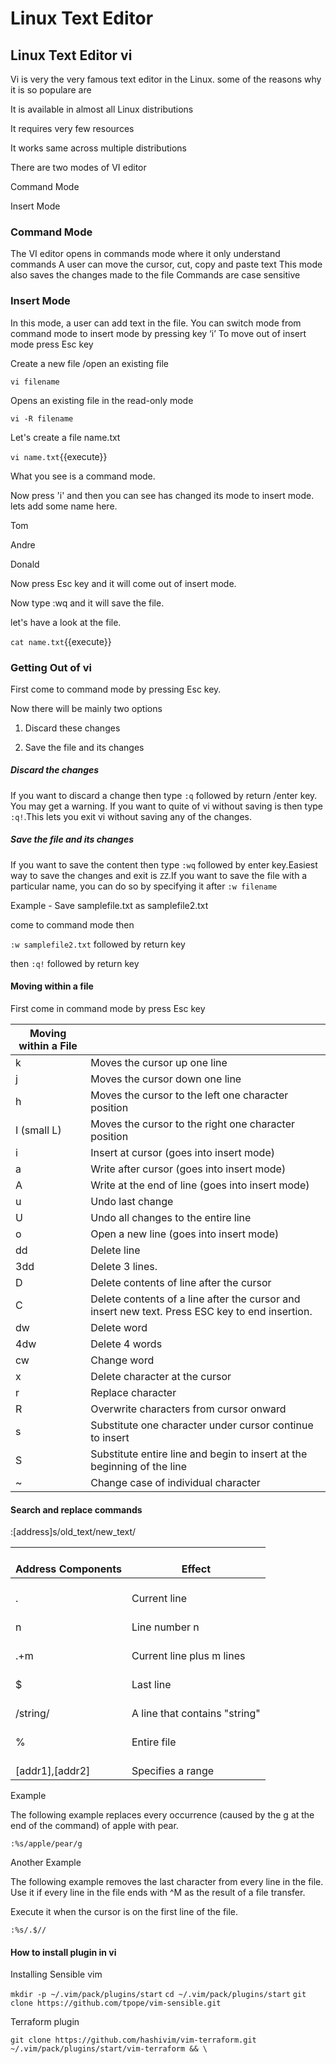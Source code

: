 # Linux Text Editor
## Linux Text Editor vi

Vi is very the very famous text editor in the Linux. some of the reasons why it is so populare are 

It is available in almost all  Linux distributions

It requires very few resources

It works same across multiple distributions

There are two modes of VI editor

Command Mode

Insert Mode

### Command Mode

The VI editor opens in commands mode where it only understand commands
A user can move the cursor, cut, copy and paste text 
This mode also saves the changes made to the file
Commands are case sensitive

### Insert Mode
In this mode, a user can add text in the file.
You can switch mode from command mode to insert mode by pressing key  ‘i’
To move out of insert mode press Esc key


Create a new file /open an existing file

`vi filename`

Opens an existing file in the read-only mode

`vi -R filename`


Let's create a file name.txt

`vi name.txt`{{execute}}

What you see is a command mode.

Now press 'i' and then you can see has changed its mode to insert mode. lets add some name here.

Tom

Andre

Donald

Now press Esc key and it will come out of insert mode. 

Now type :wq and it will save the file.

let's have a look at the file.

`cat name.txt`{{execute}}

### Getting Out of vi

First come to command mode by pressing Esc key.

Now there will be mainly two options 

1. Discard these changes

2. Save the file and its changes

##### Discard the changes

If you want to discard a change then type `:q` followed by return /enter key. You may get a warning. If you want to quite of vi without saving is then type `:q!`.This lets you exit vi without saving any of the changes.


##### Save the file and its changes

If you want to save the content then type `:wq` followed by enter key.Easiest way to save the changes and exit is `ZZ`.If you want to save the file with a particular name, you can do so by specifying it after `:w filename`

Example  - Save samplefile.txt as samplefile2.txt

come to command mode then     

`:w samplefile2.txt` followed by return key

then     `:q!`  followed by return key

#### Moving within a file

First come in command mode by press Esc key

|                                                Moving   within a File |                                                     |
|------------------------|----------------------------------------------------------------------------------------------------|
| k                      | Moves the cursor up   one line                                                                     |
| j                      | Moves the cursor down   one line                                                                   |
| h                      | Moves the cursor to   the left one character position                                              |
| I (small L)            | Moves the cursor to   the right one character position                                             |
| i                      |  Insert at cursor (goes into insert mode)                                                          |
| a                      |  Write after cursor (goes into insert mode)                                                        |
| A                      |  Write at the end of line (goes into insert   mode)                                                |
| u                      |  Undo last change                                                                                  |
| U                      |  Undo all changes to the entire line                                                               |
| o                      |  Open a new line (goes into insert mode)                                                           |
| dd                     |  Delete line                                                                                       |
| 3dd                    |  Delete 3 lines.                                                                                   |
| D                      |  Delete contents of line after the cursor                                                          |
| C                      |  Delete contents of a line after the cursor   and insert new text. Press ESC key to end insertion. |
| dw                     |  Delete word                                                                                       |
| 4dw                    |  Delete 4 words                                                                                    |
| cw                     |  Change word                                                                                       |
| x                      |  Delete character at the cursor                                                                    |
| r                      |  Replace character                                                                                 |
| R                      |  Overwrite characters from cursor onward                                                           |
| s                      |  Substitute one character under cursor   continue to insert                                        |
| S                      |  Substitute entire line and begin to insert   at the beginning of the line                         |
| ~                      |  Change case of individual character                                                               |



#### Search and replace commands

:[address]s/old_text/new_text/

|    <br>Address   Components    |    <br>Effect                             |
|--------------------------------|-------------------------------------------|
|    <br>.                       |    <br>Current   line                     |
|    <br>n                       |    <br>Line   number n                    |
|    <br>.+m                     |    <br>Current   line plus m lines        |
|    <br>$                       |    <br>Last   line                        |
|    <br>/string/                |    <br>A   line that contains "string"    |
|    <br>%                       |    <br>Entire   file                      |
|    <br>[addr1],[addr2]         |    <br>Specifies   a range                |



Example

The following example replaces every occurrence (caused by the g at the end of the command) of apple with pear. 

`:%s/apple/pear/g`


Another Example


The following example removes the last character from every line in the file. Use it if every line in the file ends with ^M as the result of a file transfer.

Execute it when the cursor is on the first line of the file. 

`:%s/.$//`

#### How to install plugin in vi

Installing Sensible vim

`mkdir -p ~/.vim/pack/plugins/start`
`cd ~/.vim/pack/plugins/start`
`git clone https://github.com/tpope/vim-sensible.git`

Terraform plugin

`git clone https://github.com/hashivim/vim-terraform.git ~/.vim/pack/plugins/start/vim-terraform && \`




